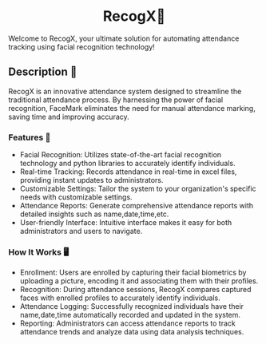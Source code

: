 <h1 align="center">RecogX👥</h1>
Welcome to RecogX, your ultimate solution for automating attendance tracking using facial recognition technology!

## Description 📜
RecogX is an innovative attendance system designed to streamline the traditional attendance process. By harnessing the power of facial recognition, FaceMark eliminates the need for manual attendance marking, saving time and improving accuracy.

### Features 🪪
* Facial Recognition: Utilizes state-of-the-art facial recognition technology and python libraries to accurately identify individuals.
* Real-time Tracking: Records attendance in real-time in excel files, providing instant updates to administrators.
* Customizable Settings: Tailor the system to your organization's specific needs with customizable settings.
* Attendance Reports: Generate comprehensive attendance reports with detailed insights such as name,date,time,etc.
* User-friendly Interface: Intuitive interface makes it easy for both administrators and users to navigate.

### How It Works 🖥️
* Enrollment: Users are enrolled by capturing their facial biometrics by uploading a picture, encoding it and associating them with their profiles.
* Recognition: During attendance sessions, RecogX compares captured faces with enrolled profiles to accurately identify individuals.
* Attendance Logging: Successfully recognized individuals have their name,date,time automatically recorded and updated in the system.
* Reporting: Administrators can access attendance reports to track attendance trends and analyze data using data analysis techniques.
